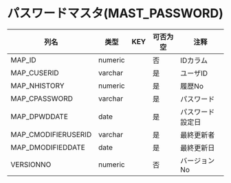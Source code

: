 # パスワードマスタ(MAST_PASSWORD)
| 列名   | 类型   | KEY  | 可否为空 | 注释   |
| ---- | ---- | ---- | ---- | ---- |
|MAP_ID|numeric||否|IDカラム|
|MAP_CUSERID|varchar||是|ユーザID|
|MAP_NHISTORY|numeric||是|履歴No|
|MAP_CPASSWORD|varchar||是|パスワード|
|MAP_DPWDDATE|date||是|パスワード設定日|
|MAP_CMODIFIERUSERID|varchar||是|最終更新者|
|MAP_DMODIFIEDDATE|date||是|最終更新日|
|VERSIONNO|numeric||否|バージョンNo|
